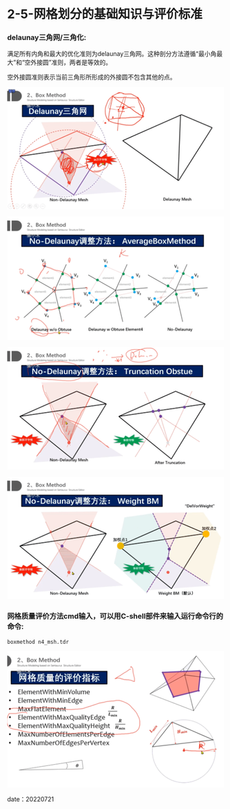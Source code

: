 # 2-5-网格划分的基础知识与评价标准

### **delaunay三角网/三角化:**

满足所有内角和最大的优化准则为delaunay三角网。这种剖分方法遵循“最小角最大”和“空外接圆”准则，两者是等效的。

空外接圆准则表示当前三角形所形成的外接圆不包含其他的点。

![1658330363628](image/2-5-网格划分的基础知识与评价标准/1658330363628.png)

![1658330608004](image/2-5-网格划分的基础知识与评价标准/1658330608004.png)

![1658330809780](image/2-5-网格划分的基础知识与评价标准/1658330809780.png)

![1658330907610](image/2-5-网格划分的基础知识与评价标准/1658330907610.png)

### **网格质量评价方法cmd输入，可以用C-shell部件来输入运行命令行的命令:**

```scheme{.line-numbers}
boxmethod n4_msh.tdr

```

![1658409069120](image/2-5-网格划分的基础知识与评价标准/1658409069120.png)

date：20220721
